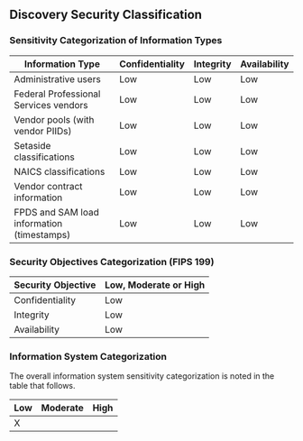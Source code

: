 
## Discovery Security Classification

### Sensitivity Categorization of Information Types

 Information Type                           | Confidentiality | Integrity | Availability
 ------------------------------------------ | --------------- | --------- | ------------
 Administrative users                       | Low             | Low       | Low
 Federal Professional Services vendors      | Low             | Low       | Low
 Vendor pools (with vendor PIIDs)           | Low             | Low       | Low
 Setaside classifications                   | Low             | Low       | Low
 NAICS classifications                      | Low             | Low       | Low
 Vendor contract information                | Low             | Low       | Low
 FPDS and SAM load information (timestamps) | Low             | Low       | Low


### Security Objectives Categorization (FIPS 199)

 Security Objective | Low, Moderate or High
 ------------------ | ---------------------
 Confidentiality    | Low
 Integrity          | Low
 Availability       | Low


### Information System Categorization

The overall information system sensitivity categorization is noted in the table that follows.

 Low | Moderate | High
 --- | -------- | ----
  X  |          |

